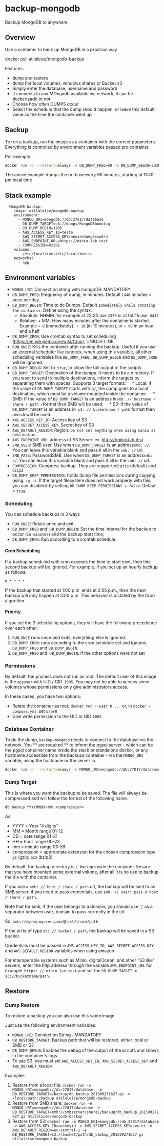 # backup-mongodb
Backup MongoDB to anywhere

## Overview
Use a container to back up MongoDB in a practical way

docker pull atilaloise/mongodb-backup

Features:

* dump and restore
* dump For local volumes, windows shares or Bucket s3
* Simply enter the database, username and password
* It connects to any MOngodb available via network, it can be dockerizado or not
* Choose how often DUMPS occur
* Select the schedule that the dump should happen, or leave this default value as the time the container went up



## Backup
To run a backup, run the image as a container with the correct parameters. Everything is controlled by environment variables passed pro container.

Por exemplo:

````bash
docker run -d --restart=always -e DB_DUMP_FREQ=60 -e DB_DUMP_BEGIN=2330 -e DB_DUMP_TARGET=/db -e MONGO_URI=mongodb://db:27017/database -v /local/file/path:/db atilaloise/mongodb-backup
````
The above example dumps the uri baseevery 60 minutes, starting at 11:30 pm local time

## Stack example

```
  MongoDB-backup:
    image: atilaloise/mongodb-backup
    environment:
      - MONGO_URI=mongodb://db:27017/database
      - DB_DUMP_TARGET=s3://dumps/MongoDBhomolog
      - DB_DUMP_BEGIN=1205
      - AWS_ACCESS_KEY_ID=teste
      - AWS_SECRET_ACCESS_KEY=aeuiaehuep4ssw0rd
      - AWS_ENDPOINT_URL=https://minio.lab.test
      - COMPRESSION=bzip2
    volumes:
      - /etc/localtime:/etc/localtime:ro
    networks:
      - app
```

## Environment variables


* `MONGO_URI`: Connection string with mongoDB. MANDATORY.
* `DB_DUMP_FREQ`: Frequency of dump, in minutes. Default `1440` minutes = once per day.
* `DB_DUMP_BEGIN`: Time to do Dumps. Default `Immediately while rotating the container`. Define using the syntax:
    * Absolute: HHMM. for example at 23:30 use `2330` or at 04:15 use` 0415`
    * Relative: + MM. How many minutes after the container is started. Example `+ 0` (immediately),` + 10` (in 10 minutes), or `+ 90` in an hour and a half
* `DB_DUMP_CRON`: Use crontab syntax to set scheduling (https://en.wikipedia.org/wiki/Cron), UNIQUE LINE.
* `RUN_ONCE`: Kills the container after running the backup. Useful if you use an external scheduler like rundeck. when using this variable, all other scheduling variables like `DB_DUMP_FREQ`,` DB_DUMP_BEGIN` and `DB_DUMP_CRON` will be ignored.
* `DB_DUMP_DEBUG`: Set to` true`, to show the full output of the scripts
* `DB_DUMP_TARGET`: Destination of the dumps. It needs to be a directory. If you want to send to multiple destinations, inform the targets by separating them with spaces. Supports 3 target formats:
    * Local: If the value of `DB_DUMP_TARGET` starts with a` / `, the dump goes to a local destination, which must be a volume mounted inside the container.
    * SMB: If the value of `DB_DUMP_TARGET` is an address in` smb: // hostname / share / path / `format then SMB will be used.
    * S3: If the value of `DB_DUMP_TARGET` is an address in` s3: // bucketname / path` format then awscli will be used.
* `AWS_ACCESS_KEY_ID`: Access key of S3
* `AWS_SECRET_ACCESS_KEY`: Secret key of S3
* `AWS_DEFAULT_REGION`: Region. `Do not set anything when using minio as destination`
* `AWS_ENDPOINT_URL`: address of S3 Server. ex: https://minio.lab.test
* `SMB_USER`: SMB user. Use when `DB_DUMP_TARGET` is an address` smb: // `. You can leave this variable blank and pass it all in the `smb: //` url.
* `SMB_PASS`: PasswordSMB. Use when `DB_DUMP_TARGET` is an address` smb: // `. You can leave this variable blank and pass it all in the `smb: //` url.
* `COMPRESSION`: Compress backup. They are supported: `gzip` (default) and` bzip2`
* `DB_DUMP_KEEP_PERMISSIONS`: holds dump file permissions during copying using` cp -a`. If the target filesystem does not work properly with this, you can disable it by setting `DB_DUMP_KEEP_PERMISSIONS = false`. Default = `true`.


### Scheduling
You can schedule backups in 3 ways

* `RUN_ONCE`: Rotate once and exit.
* `DB_DUMP_FREQ` and` DB_DUMP_BEGIN`: Set the time interval for the backup to occur (`in minutes`) and the backup start time;
* `DB_DUMP_CRON`: Run according to a crontab schedule.

#### Cron Scheduling
If a backup scheduled with cron exceeds the time to start next, then this second backup will be ignored. For example, if you set up an hourly backup as follows:

```
0 * * * *
```

If the backup that started at 1:00 p.m. ends at 2:05 p.m., then the next backup will only happen at 3:00 p.m.
This behavior is dictated by the Cron algorithm


#### Priority
If you set the 3 scheduling options, they will have the following precedence over each other.

1. `RUN_ONCE` runs once and exits, everything else is ignored.
2. `DB_DUMP_CRON`: runs according to the cron schedule set and ignores` DB_DUMP_FREQ` and `DB_DUMP_BEGIN`.
3. `DB_DUMP_FREQ` and` DB_DUMP_BEGIN`: If the other options were not set


### Permissions

By default, the process does not run as root. The default user of this image is the `appuser` with UID / GID` 1005`. You may not be able to access some volumes whose permissions only give administrators access.

In these cases, you have two options:

* Rotate the container as root, `docker run --user 0 ...` or, in `docker - compose.yml`, set `user0`
* Give write permission to the UID or GID `1005`.

### Database Container

To do the dump, `backup-mongodb` needs to connect to the database via the network. You ** are required ** to inform the pgsql server - which can be the pgsql container name inside the stack or standalone docker, or any hostname accessible from the backups container - via the `MONGO_URI` variable, using the hostname or the server ip.


````bash
docker run -d --restart=always -e MONGO_URI=mongodb://db:27017/database -e DB_DUMP_FREQ=60 -e DB_DUMP_BEGIN=2330 -e DB_DUMP_TARGET=/db  -v /local/file/path:/db atilaloise/mongodb-backup
````


### Dump Target
This is where you want the backup to be saved. The file will always be compressed and will follow the format of the following name:

`db_backup_YYYYMMDDHHmm.<compression>`

As:

* YYYY = Year "4 digits"
* MM = Month range 01-12
* DD = date range  01-31
* HH = hour range  00-23
* mm = minute range 00-59
* compression = appropriate extension for the chosen compression type `gz` (gzip; `bz2` (bzip2)



By default, the backup directory is `/ backup` inside the container. Ensure that you have mounted some external volume, after all it is no use to backup the die with the container.

If you use a `smb: // host / share / path` url, the backup will be sent to an SMB server. if you need to pass credentials, use `smb: // user: pass @ host / share / path`.

Note that for smb, if the user belongs to a domain, you should use ';' as a separator between user; domain to pass correctly in the url.

So, `smb://mydom;myuser:pass@host/share/path`

If the url is of type `s3: // bucket / path`, the backup will be saved in a S3 bucket.

Credentials must be passed in `AWS_ACCESS_KEY_ID`,` AWS_SECRET_ACCESS_KEY` and `AWS_DEFAULT_REGION` variables when using amazon

For interoperable systems such as MInio, digitalOcean, and other "S3 like" servers, enter the http address through the variable `AWS_ENDPOINT_URL` for example` https: // minio.lab.test` and set the `DB_DUMP_TARGET` to `s3://bucketname/path`.


## Restore
### Dump Restore

To restore a backup you can also use this same image.

Just use the following environment variables:

* `MONGO_URI`: Connection String . MANDATORY.
* `DB_RESTORE_TARGET`: Backup path that will be restored, either local or SMB or S3
* `DB_DUMP_DEBUG`: Enables the debug of the output of the scripts and shows in the container's logs.
* To use S3, you must set `AWS_ACCESS_KEY_ID`,` AWS_SECRET_ACCESS_KEY` and `AWS_DEFAULT_REGION`


Examples:

1. Restore from a local file: `docker run -e MONGO_URI=mongodb://db:27017/database  -e DB_RESTORE_TARGET=/backup/db_backup_201509271627.gz -v /local/path:/backup atilaloise/mongodb-backup`
2. Restore from SMB share: `docker run -e MONGO_URI=mongodb://db:27017/database -e DB_RESTORE_TARGET=smb://smbserver/share1/backup/db_backup_201509271627.gz atilaloise/mongodb-backup`
3. Restore from S3: `docker run -e MONGO_URI=mongodb://db:27017/database -e AWS_ACCESS_KEY_ID=awskeyid -e AWS_SECRET_ACCESS_KEY=secret -e AWS_DEFAULT_REGION=eu-central-1 -e DB_RESTORE_TARGET=s3://bucket/path/db_backup_201509271627.gz atilaloise/mongodb-backup`
